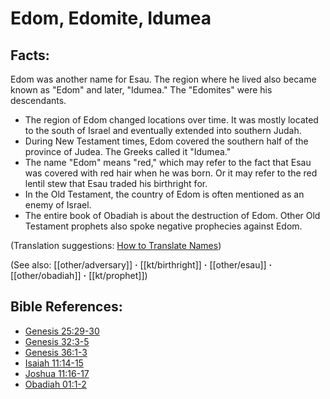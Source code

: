 # Edom, Edomite, Idumea #

## Facts: ##

Edom was another name for Esau. The region where he lived also became known as "Edom" and later, "Idumea." The "Edomites" were his descendants.

* The region of Edom changed locations over time. It was mostly located to the south of Israel and eventually extended into southern Judah.
* During New Testament times, Edom covered the southern half of the province of Judea. The Greeks called it "Idumea."
* The name "Edom" means "red," which may refer to the fact that Esau was covered with red hair when he was born. Or it may refer to the red lentil stew that Esau traded his birthright for.
* In the Old Testament, the country of Edom is often mentioned as an enemy of Israel.
* The entire book of Obadiah is about the destruction of Edom. Other Old Testament prophets also spoke negative prophecies against Edom.

(Translation suggestions: [How to Translate Names](en/ta-vol1/translate/man/translate-names))

(See also: [[other/adversary]] **·** [[kt/birthright]] **·** [[other/esau]] **·** [[other/obadiah]] **·** [[kt/prophet]])

## Bible References: ##

* [Genesis 25:29-30](en/tn/gen/help/25/29)
* [Genesis 32:3-5](en/tn/gen/help/32/03)
* [Genesis 36:1-3](en/tn/gen/help/36/01)
* [Isaiah 11:14-15](en/tn/isa/help/11/14)
* [Joshua 11:16-17](en/tn/jos/help/11/16)
* [Obadiah 01:1-2](en/tn/oba/help/01/01)